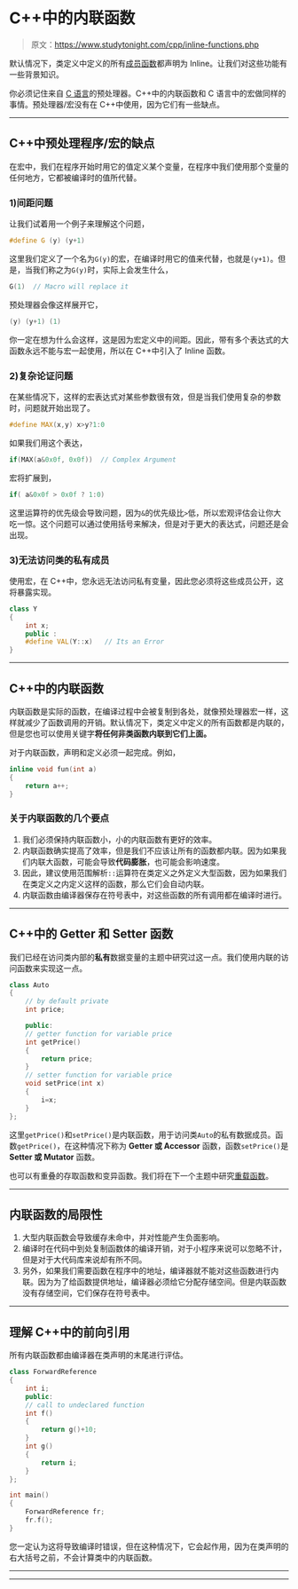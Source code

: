 # C++中的内联函数

> 原文：<https://www.studytonight.com/cpp/inline-functions.php>

默认情况下，类定义中定义的所有[成员函数](member-functions-cpp.php)都声明为 Inline。让我们对这些功能有一些背景知识。

你必须记住来自 [C 语言](/c/overview-of-c.php)的预处理器。C++中的内联函数和 C 语言中的宏做同样的事情。预处理器/宏没有在 C++中使用，因为它们有一些缺点。

* * *

## C++中预处理程序/宏的缺点

在宏中，我们在程序开始时用它的值定义某个变量，在程序中我们使用那个变量的任何地方，它都被编译时的值所代替。

### 1)间距问题

让我们试着用一个例子来理解这个问题，

```cpp
#define G (y) (y+1)
```

这里我们定义了一个名为`G(y)`的宏，在编译时用它的值来代替，也就是`(y+1)`。但是，当我们称之为`G(y)`时，实际上会发生什么，

```cpp
G(1)  // Macro will replace it
```

预处理器会像这样展开它，

```cpp
(y) (y+1) (1)
```

你一定在想为什么会这样，这是因为宏定义中的间距。因此，带有多个表达式的大函数永远不能与宏一起使用，所以在 C++中引入了 Inline 函数。

### 2)复杂论证问题

在某些情况下，这样的宏表达式对某些参数很有效，但是当我们使用复杂的参数时，问题就开始出现了。

```cpp
#define MAX(x,y) x>y?1:0
```

如果我们用这个表达，

```cpp
if(MAX(a&0x0f, 0x0f))  // Complex Argument 
```

宏将扩展到，

```cpp
if( a&0x0f > 0x0f ? 1:0)
```

这里运算符的优先级会导致问题，因为`&`的优先级比`>`低，所以宏观评估会让你大吃一惊。这个问题可以通过使用括号来解决，但是对于更大的表达式，问题还是会出现。

### 3)无法访问类的私有成员

使用宏，在 C++中，您永远无法访问私有变量，因此您必须将这些成员公开，这将暴露实现。

```cpp
class Y
{
    int x;
    public : 
    #define VAL(Y::x)   // Its an Error
} 
```

* * *

## C++中的内联函数

内联函数是实际的函数，在编译过程中会被复制到各处，就像预处理器宏一样，这样就减少了函数调用的开销。默认情况下，类定义中定义的所有函数都是内联的，但是您也可以使用关键字**将任何非类函数内联到它们上面。**

对于内联函数，声明和定义必须一起完成。例如，

```cpp
inline void fun(int a) 
{ 
    return a++; 
} 
```

### 关于内联函数的几个要点

1.  我们必须保持内联函数小，小的内联函数有更好的效率。
2.  内联函数确实提高了效率，但是我们不应该让所有的函数都内联。因为如果我们内联大函数，可能会导致**代码膨胀**，也可能会影响速度。
3.  因此，建议使用范围解析`::`运算符在类定义之外定义大型函数，因为如果我们在类定义之内定义这样的函数，那么它们会自动内联。
4.  内联函数由编译器保存在符号表中，对这些函数的所有调用都在编译时进行。

* * *

## C++中的 Getter 和 Setter 函数

我们已经在访问类内部的**私有**数据变量的主题中研究过这一点。我们使用内联的访问函数来实现这一点。

```cpp
class Auto
{
    // by default private
    int price;

    public:
    // getter function for variable price
    int getPrice()
    {
        return price;
    }
    // setter function for variable price
    void setPrice(int x)
    {
        i=x;
    }
};
```

这里`getPrice()`和`setPrice()`是内联函数，用于访问类`Auto`的私有数据成员。函数`getPrice()`，在这种情况下称为 **Getter 或 Accessor** 函数，函数`setPrice()`是 **Setter 或 Mutator** 函数。

也可以有重叠的存取函数和变异函数。我们将在下一个主题中研究[重载函数](function-overloading.php)。

* * *

## 内联函数的局限性

1.  大型内联函数会导致缓存未命中，并对性能产生负面影响。
2.  编译时在代码中到处复制函数体的编译开销，对于小程序来说可以忽略不计，但是对于大代码库来说却有所不同。
3.  另外，如果我们需要函数在程序中的地址，编译器就不能对这些函数进行内联。因为为了给函数提供地址，编译器必须给它分配存储空间。但是内联函数没有存储空间，它们保存在符号表中。

* * *

## 理解 C++中的前向引用

所有内联函数都由编译器在类声明的末尾进行评估。

```cpp
class ForwardReference
{
    int i;
    public:
    // call to undeclared function
    int f() 
    {
        return g()+10;
    }
    int g() 
    {
        return i;
    }
};

int main()
{
    ForwardReference fr;
    fr.f();
} 
```

您一定认为这将导致编译时错误，但在这种情况下，它会起作用，因为在类声明的右大括号之前，不会计算类中的内联函数。

* * *

* * *